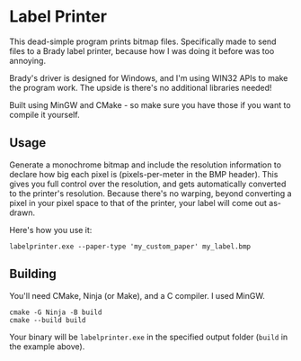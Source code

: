 # Label Printer

This dead-simple program prints bitmap files. Specifically made to send files
to a Brady label printer, because how I was doing it before was too annoying.

Brady's driver is designed for Windows, and I'm using WIN32 APIs to make the
program work. The upside is there's no additional libraries needed!

Built using MinGW and CMake - so make sure you have those if you want to
compile it yourself.

## Usage

Generate a monochrome bitmap and include the resolution information to
declare how big each pixel is (pixels-per-meter in the BMP header). This
gives you full control over the resolution, and gets automatically converted
to the printer's resolution. Because there's no warping, beyond converting a
pixel in your pixel space to that of the printer, your label will come out
as-drawn.

Here's how you use it:

```
labelprinter.exe --paper-type 'my_custom_paper' my_label.bmp
```

## Building

You'll need CMake, Ninja (or Make), and a C compiler. I used MinGW.

```
cmake -G Ninja -B build
cmake --build build
```

Your binary will be `labelprinter.exe` in the specified output folder (`build`
in the example above).
